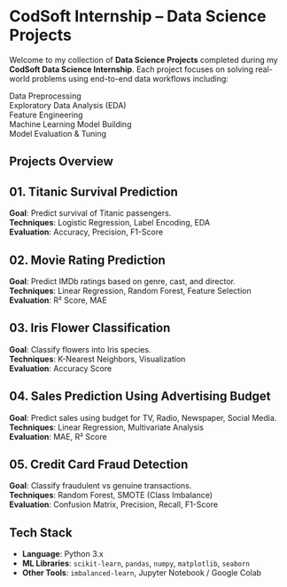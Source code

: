 # CodSoft Internship – Data Science Projects

Welcome to my collection of **Data Science Projects** completed during my **CodSoft Data Science Internship**. Each project focuses on solving real-world problems using end-to-end data workflows including:

Data Preprocessing  
Exploratory Data Analysis (EDA)  
Feature Engineering  
Machine Learning Model Building  
Model Evaluation & Tuning  

##  Projects Overview

## 01. Titanic Survival Prediction
**Goal**: Predict survival of Titanic passengers.  
**Techniques**: Logistic Regression, Label Encoding, EDA  
**Evaluation**: Accuracy, Precision, F1-Score  

## 02. Movie Rating Prediction
**Goal**: Predict IMDb ratings based on genre, cast, and director.  
**Techniques**: Linear Regression, Random Forest, Feature Selection  
**Evaluation**: R² Score, MAE  

## 03. Iris Flower Classification
**Goal**: Classify flowers into Iris species.  
**Techniques**: K-Nearest Neighbors, Visualization  
**Evaluation**: Accuracy Score  

## 04. Sales Prediction Using Advertising Budget
**Goal**: Predict sales using budget for TV, Radio, Newspaper, Social Media.  
**Techniques**: Linear Regression, Multivariate Analysis  
**Evaluation**: MAE, R² Score  

##  05. Credit Card Fraud Detection
**Goal**: Classify fraudulent vs genuine transactions.  
**Techniques**: Random Forest, SMOTE (Class Imbalance)  
**Evaluation**: Confusion Matrix, Precision, Recall, F1-Score  

##  Tech Stack
- **Language**: Python 3.x  
- **ML Libraries**: `scikit-learn`, `pandas`, `numpy`, `matplotlib`, `seaborn`  
- **Other Tools**: `imbalanced-learn`, Jupyter Notebook / Google Colab  

